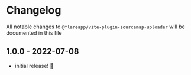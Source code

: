 # Changelog

All notable changes to `@flareapp/vite-plugin-sourcemap-uploader` will be documented in this file

## 1.0.0 - 2022-07-08

- initial release! 🎉
